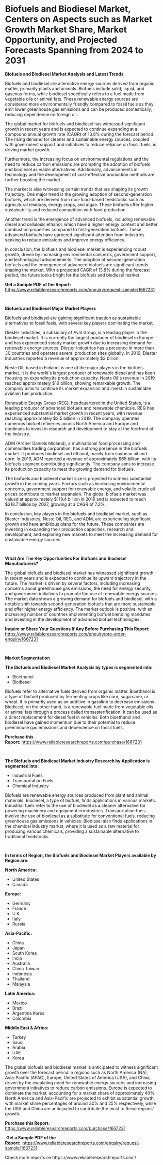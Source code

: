 <p><h1>Biofuels and Biodiesel Market, Centers on Aspects such as Market Growth Market Share, Market Opportunity, and Projected Forecasts Spanning from 2024 to 2031</h1></p><p><strong>Biofuels and Biodiesel Market Analysis and Latest Trends</strong></p>
<p><p>Biofuels and biodiesel are alternative energy sources derived from organic matter, primarily plants and animals. Biofuels include solid, liquid, and gaseous forms, while biodiesel specifically refers to a fuel made from vegetable oils or animal fats. These renewable energy sources are considered more environmentally friendly compared to fossil fuels as they emit lower greenhouse gas emissions and can be produced domestically, reducing dependence on foreign oil.</p><p>The global market for biofuels and biodiesel has witnessed significant growth in recent years and is expected to continue expanding at a compound annual growth rate (CAGR) of 13.8% during the forecast period. The rising demand for cleaner and sustainable energy sources, coupled with government support and initiatives to reduce reliance on fossil fuels, is driving market growth.</p><p>Furthermore, the increasing focus on environmental regulations and the need to reduce carbon emissions are prompting the adoption of biofuels and biodiesel as viable alternatives. Additionally, advancements in technology and the development of cost-effective production methods are further boosting the market.</p><p>The market is also witnessing certain trends that are shaping its growth trajectory. One major trend is the growing adoption of second-generation biofuels, which are derived from non-food-based feedstocks such as agricultural residues, energy crops, and algae. These biofuels offer higher sustainability and reduced competition with food production.</p><p>Another trend is the emergence of advanced biofuels, including renewable diesel and cellulosic ethanol, which have a higher energy content and better combustion properties compared to first-generation biofuels. These advanced biofuels have garnered significant attention from industries seeking to reduce emissions and improve energy efficiency.</p><p>In conclusion, the biofuels and biodiesel market is experiencing robust growth, driven by increasing environmental concerns, government support, and technological advancements. The adoption of second-generation biofuels and the emergence of advanced biofuels are significant trends shaping the market. With a projected CAGR of 13.8% during the forecast period, the future looks bright for the biofuels and biodiesel market.</p></p>
<p><strong>Get a Sample PDF of the Report:&nbsp;</strong> <a href="https://www.reliableresearchreports.com/enquiry/request-sample/1667231">https://www.reliableresearchreports.com/enquiry/request-sample/1667231</a></p>
<p>&nbsp;</p>
<p><strong>Biofuels and Biodiesel Major Market Players</strong></p>
<p><p>Biofuels and biodiesel are gaining significant traction as sustainable alternatives to fossil fuels, with several key players dominating the market.</p><p>Diester Industries, a subsidiary of Avril Group, is a leading player in the biodiesel market. It is currently the largest producer of biodiesel in Europe and has experienced steady market growth due to increasing demand for renewable energy sources. Diester Industries has a presence in more than 30 countries and operates several production sites globally. In 2019, Diester Industries reported a revenue of approximately $2 billion.</p><p>Neste Oil, based in Finland, is one of the major players in the biofuels market. It is the world's largest producer of renewable diesel and has been focusing on expanding its production capacity. Neste Oil's revenue in 2019 reached approximately $19 billion, showing remarkable growth. The company aims to continue its market expansion and invest in sustainable aviation fuel production.</p><p>Renewable Energy Group (REG), headquartered in the United States, is a leading producer of advanced biofuels and renewable chemicals. REG has experienced substantial market growth in recent years, with revenue reaching approximately $2.5 billion in 2019. The company operates numerous biofuel refineries across North America and Europe and continues to invest in research and development to stay at the forefront of the industry.</p><p>ADM (Archer Daniels Midland), a multinational food processing and commodities trading corporation, has a strong presence in the biofuels market. It produces biodiesel and ethanol, mainly from soybean oil and corn. In 2019, ADM reported a revenue of approximately $65 billion, with its biofuels segment contributing significantly. The company aims to increase its production capacity to meet the growing demand for biofuels.</p><p>The biofuels and biodiesel market size is projected to witness substantial growth in the coming years. Factors such as increasing environmental concerns, government support for renewable energy, and volatile crude oil prices contribute to market expansion. The global biofuels market was valued at approximately $119.4 billion in 2019 and is expected to reach $218.7 billion by 2027, growing at a CAGR of 7.2%.</p><p>In conclusion, key players in the biofuels and biodiesel market, such as Diester Industries, Neste Oil, REG, and ADM, are experiencing significant growth and have ambitious plans for the future. These companies are investing in expanding their production capacities, research and development, and exploring new markets to meet the increasing demand for sustainable energy sources.</p></p>
<p>&nbsp;</p>
<p><strong>What Are The Key Opportunities For Biofuels and Biodiesel Manufacturers?</strong></p>
<p><p>The global biofuels and biodiesel market has witnessed significant growth in recent years and is expected to continue its upward trajectory in the future. The market is driven by several factors, including increasing concerns about greenhouse gas emissions, the need for energy security, and government initiatives to promote the use of renewable energy sources. The market data shows a growing demand for biofuels and biodiesel, with a notable shift towards second-generation biofuels that are more sustainable and offer higher energy efficiency. The market outlook is positive, with an increasing number of countries implementing biofuel blending mandates and investing in the development of advanced biofuel technologies.</p></p>
<p><strong>Inquire or Share Your Questions If Any Before Purchasing This Report:</strong> <a href="https://www.reliableresearchreports.com/enquiry/pre-order-enquiry/1667231">https://www.reliableresearchreports.com/enquiry/pre-order-enquiry/1667231</a></p>
<p>&nbsp;</p>
<p><strong>Market Segmentation</strong></p>
<p><strong>The Biofuels and Biodiesel Market Analysis by types is segmented into:</strong></p>
<p><ul><li>Bioethanol</li><li>Biodiesel</li></ul></p>
<p><p>Biofuels refer to alternative fuels derived from organic matter. Bioethanol is a type of biofuel produced by fermenting crops like corn, sugarcane, or wheat. It is primarily used as an additive in gasoline to decrease emissions. Biodiesel, on the other hand, is a renewable fuel made from vegetable oils or animal fats through a process called transesterification. It can be used as a direct replacement for diesel fuel in vehicles. Both bioethanol and biodiesel have gained momentum due to their potential to reduce greenhouse gas emissions and dependence on fossil fuels.</p></p>
<p><strong>Purchase this Report:&nbsp;</strong><a href="https://www.reliableresearchreports.com/purchase/1667231">https://www.reliableresearchreports.com/purchase/1667231</a></p>
<p>&nbsp;</p>
<p><strong>The Biofuels and Biodiesel Market Industry Research by Application is segmented into:</strong></p>
<p><ul><li>Industrial Fuels</li><li>Transportation Fuels</li><li>Chemical Industry</li></ul></p>
<p><p>Biofuels are renewable energy sources produced from plant and animal materials. Biodiesel, a type of biofuel, finds applications in various markets. Industrial fuels refer to the use of biodiesel as a cleaner alternative for powering machinery and equipment in industries. Transportation fuels involve the use of biodiesel as a substitute for conventional fuels, reducing greenhouse gas emissions in vehicles. Biodiesel also finds applications in the chemical industry market, where it is used as a raw material for producing various chemicals, providing a sustainable alternative to traditional feedstocks.</p></p>
<p>&nbsp;</p>
<p><strong>In terms of Region, the Biofuels and Biodiesel Market Players available by Region are:</strong></p>
<p>
    <p> <strong> North America: </strong>
        <ul>
            <li>United States</li>
            <li>Canada</li>
        </ul>
        </p> 
    <p> <strong> Europe: </strong>
        <ul>
            <li>Germany</li>
            <li>France</li>
            <li>U.K.</li>
            <li>Italy</li>
            <li>Russia</li>
        </ul>
        </p> 
    <p> <strong> Asia-Pacific: </strong>
        <ul>
            <li>China</li>
            <li>Japan</li>
            <li>South Korea</li>
            <li>India</li>
            <li>Australia</li>
            <li>China Taiwan</li>
            <li>Indonesia</li>
            <li>Thailand</li>
            <li>Malaysia</li>
        </ul>
        </p> 
    <p> <strong> Latin America: </strong>
        <ul>
            <li>Mexico</li>
            <li>Brazil</li>
            <li>Argentina Korea</li>
            <li>Colombia</li>
        </ul>
        </p> 
    <p> <strong> Middle East & Africa: </strong>
        <ul>
            <li>Turkey</li>
            <li>Saudi</li>
            <li>Arabia</li>
            <li>UAE</li>
            <li>Korea</li>
        </ul>
    </p>
    </p>
<p><p>The global biofuels and biodiesel market is anticipated to witness significant growth over the forecast period in regions such as North America (NA), Asia-Pacific (APAC), Europe, United States of America (USA), and China, driven by the escalating need for renewable energy sources and increasing government initiatives to reduce carbon emissions. Europe is expected to dominate the market, accounting for a market share of approximately 40%. North America and Asia-Pacific are projected to exhibit substantial growth, with market share percentages of around 30% and 25% respectively, while the USA and China are anticipated to contribute the most to these regions' growth.</p></p>
<p><strong>Purchase this Report: </strong><a href="https://www.reliableresearchreports.com/purchase/1667231">https://www.reliableresearchreports.com/purchase/1667231</a></p>
<p>&nbsp;<strong>Get a Sample PDF of the Report:&nbsp;&nbsp;</strong><a href="https://www.reliableresearchreports.com/enquiry/request-sample/1667231">https://www.reliableresearchreports.com/enquiry/request-sample/1667231</a></p>
<p><strong></strong></p>
<p>Check more reports on https://www.reliableresearchreports.com/</p>
